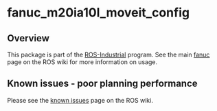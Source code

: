# fanuc_m20ia10l_moveit_config

## Overview

This package is part of the [ROS-Industrial][] program. See the main [fanuc][]
page on the ROS wiki for more information on usage.

## Known issues - poor planning performance

Please see the [known issues][] page on the ROS wiki.



[ROS-Industrial]: http://wiki.ros.org/Industrial
[fanuc]: http://wiki.ros.org/fanuc
[known issues]: http://wiki.ros.org/fanuc/indigo/known_issues
